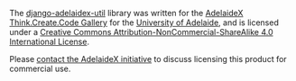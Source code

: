 The [django-adelaidex-util](https://github.com/pomegranited/django-adelaidex-util/) library was written for the [AdelaideX Think.Create.Code Gallery](https://github.com/pomegranited/think-create-code) for the [University of Adelaide](https://www.adelaide.edu.au/adelaidex), and is licensed under a [Creative Commons Attribution-NonCommercial-ShareAlike 4.0 International License](http://creativecommons.org/licenses/by-nc-sa/4.0/).

Please [contact the AdelaideX initiative](mailto:adelaidex@adelaide.edu.au) to discuss licensing this product for commercial use.
